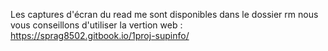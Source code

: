Les captures d'écran du read me sont disponibles dans le dossier rm
nous vous conseillons d'utiliser la vertion web : https://sprag8502.gitbook.io/1proj-supinfo/